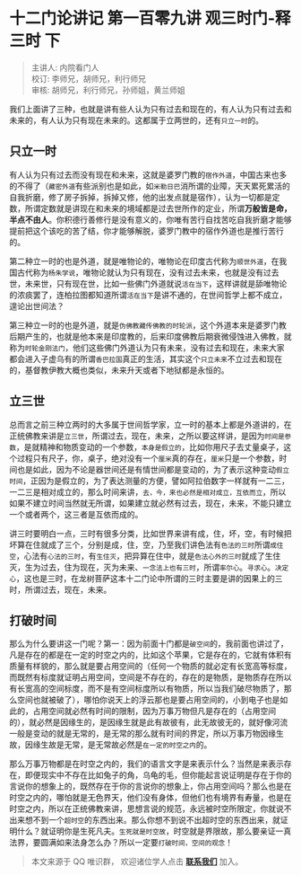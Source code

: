 # 十二门论讲记 第一百零九讲 观三时门-释三时 下

> 主讲人: 内院看门人 <br />
> 校订: 李师兄，胡师兄，利行师兄 <br />
> 审核: 胡师兄，利行师兄，孙师姐，黄兰师姐 <br />

我们上面讲了三种，也就是讲有些人认为只有过去和现在的，有人认为只有过去和未来的，有人认为只有现在未来的。这都属于立两世的，还有`只立一时`的。

## 只立一时

有人认为只有过去而没有现在和未来，这就是婆罗门教的`宿作外道`，中国古来也多的不得了（`藏密外道`有些派别也是如此，如`米勒日巴`消所谓的业障，天天累死累活的自我折磨，修了房子拆掉，拆掉又修，他的出发点就是宿作），认为一切都是定数，所谓定数就是讲现在和未来的境域都是过去世所作的定业，所谓**万般皆是命，半点不由人**。你积德行善修行是没有意义的，你唯有苦行自找苦吃自我折磨才能够提前把这个该吃的苦了结，你才能够解脱，婆罗门教中的宿作外道也是推行苦行的。

第二种立一时的也是外道，就是唯物论的，唯物论在印度古代称为`顺世外道`，在我国古代称为`杨朱学说`，唯物论就认为只有现在，没有过去未来，也就是没有过去世，未来世，只有现在世，比如一些佛门外道就说`活在当下`，这样讲就是舔唯物论的浓痰罢了，连柏拉图都知道所谓`活在当下`是讲不通的，在世间哲学上都不成立，遑论出世间法？

第三种立一时的也是外道，就是`伪佛教藏传佛教的时轮派`，这个外道本来是婆罗门教后期产生的，也就是他本来是印度教的，后来印度佛教后期衰微侵蚀进入佛教，就称为`时轮金刚法门`，他们这些佛门外道认为只有未来，没有过去和现在，未来大家都会进入子虚乌有的所谓`香巴拉国`真正的生活，其实这个`只立未来`不立过去和现在的，基督教伊教大概也类似，未来升天或者下地狱都是永恒的。

## 立三世

总而言之前三种立两时的大多属于世间哲学家，立一时的基本上都是外道讲的，在正统佛教来讲是`立三世`，所谓过去，现在，未来，之所以要这样讲，是因为`时间是参数`，是就精神和物质变动的一个参数，`本身是假立的`，比如你用尺子去丈量桌子，这个过程只有尺子，你，桌子，绝对没有一个`厘米`真的存在，`厘米`只是一个参数，时间也是如此，因为不论是器世间还是有情世间都是变动的，为了表示这种变动`假立时间`，正因为是假立的，为了表达测量的方便，譬如阿拉伯数字一样就有一二三，一二三是相对成立的，那么时间来讲，`去，今，来也必然是相对成立，互依而立`，所以如果不建立时间当然就无所谓，如果建立就必然有过去，现在，未来，不能只建立一个或者两个，这三者是互依而成的。

讲三时要明白一点，三时有很多分类，比如世界来讲有成，住，坏，空，有时候把坏算在住就成了三个，分别是成，住，空，乃至我们讲色法有`色法的三时`所谓`成住空`，心法有`心法的三时`，有`生住灭`，把异算在住中，就是`色法心外的三时`就成了生住灭，生为过去，住为现在，灭为未来、`一念法上也有三时`，所谓`率尔心`。`寻求心`。`决定心`，这也是三时，在龙树菩萨这本十二门论中所谓的三时主要是讲的因果上的三时，所谓过去，现在，未来。

## 打破时间

那么为什么要讲这一门呢？第一：因为前面十门都是`破空间`的，我前面也讲过了，凡是存在的都是在一定的时空之内的，比如这个苹果，它是存在的，它就有体积有质量有样貌的，那么就是要占用空间的（任何一个物质的就必定有长宽高等标度，而既然有标度就证明占用空间，空间是不存在的，存在的是物质，是物质存在所以有长宽高的空间标度，而不是有空间标度所以有物质，所以当我们破尽物质了，那么空间也就被破了），哪怕你说天上的浮云那也是要占用空间的，小到电子也是如此的，占用空间就必然有时间的限制，因为万事万物但凡是存在的（占用空间的），就必然是因缘生的，是因缘生就是此有故彼有，此无故彼无的，就好像河流一般是变动的就是无常的，是无常的那么就有时间的界定，所以万事万物因缘生故，因缘生故是无常，是无常故必然是`在一定的时空之内`的。

那么万事万物都是在时空之内的，我们的语言文字是来表示什么？当然是来表示存在，即便现实中不存在比如兔子的角，乌龟的毛，但你能起言说证明是存在于你的言说你的想象上的，既然存在于你的言说你的想象上，你占用空间吗？那么也是在时空之内的，哪怕就是无色界天，他们没有身体，但他们也有境界有寿量，也是在时空之内，所以在正统佛教来讲，思想言说的规范，永远被时空所限定，你就说不出来想不到一个`超时空`的东西出来。那么你想不到说不出超时空的东西出来，就证明什么？就证明你是生死凡夫。`生死就是时空故`，时空就是界限故，那么要亲证一真法界，要圆满如来法身怎么办？所以一定要`打破时间，空间的观念`！

> 本文来源于 QQ 唯识群， 欢迎诸位学人点击 **[联系我们](https://mp.weixin.qq.com/s/lZCfWjmLjgNR165Tx4_bCQ)** 加入。
